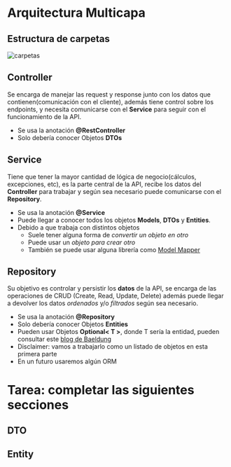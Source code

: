 # Arquitectura Multicapa

## Estructura de carpetas
![carpetas](/docs/estructura_carpetas.png "Estructura de carpetas")

## Controller

Se encarga de manejar las request y response junto con los datos que contienen(comunicación con el cliente), 
además tiene control sobre los endpoints, y necesita comunicarse con el **Service** 
para seguir con el funcionamiento de la API.

* Se usa la anotación **@RestController**
* Solo debería conocer Objetos **DTOs**

## Service

Tiene que tener la mayor cantidad de lógica de negocio(cálculos, excepciones, etc), es la parte central de la API, 
recibe los datos del **Controller** para trabajar y según sea necesario puede comunicarse con el **Repository**.

* Se usa la anotación **@Service**
* Puede llegar a conocer todos los objetos **Models**, **DTOs** y **Entities**.
* Debido a que trabaja con distintos objetos
  - Suele tener alguna forma de *convertir un objeto en otro* 
  - Puede usar un *objeto para crear otro*
  - También se puede usar alguna librería como [Model Mapper](http://modelmapper.org/getting-started/)

## Repository

Su objetivo es controlar y persistir los **datos** de la API, se encarga de las operaciones de CRUD 
(Create, Read, Update, Delete) además puede llegar a devolver los datos *ordenados* y/o *filtrados* 
según sea necesario.

* Se usa la anotación **@Repository**
* Solo debería conocer Objetos **Entities**
* Pueden usar Objetos **Optional< T >**, donde T sería la entidad, pueden consultar este [blog de Baeldung](https://www.baeldung.com/java-optional)
* Disclaimer: vamos a trabajarlo como un listado de objetos en esta primera parte
* En un futuro usaremos algún ORM

# Tarea: completar las siguientes secciones

## DTO

## Entity
